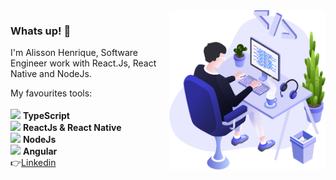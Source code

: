 <img align="right" src="https://github.com/AlissonHenrique/AlissonHenrique/blob/master/images/illustration.png" width="250"/>

### Whats up! 👋

I'm Alisson Henrique, Software Engineer work with React.Js, React Native and NodeJs.

My favourites tools: <br/><br/>
<img src="https://i.ibb.co/PZ2XZgr/ts.png" width="20"/> <b>TypeScript</b> <br/>
<img src="https://i.ibb.co/4RHMmLQ/react.png" width="20"/> <b>ReactJs & React Native</b> <br/>
<img src="https://i.ibb.co/vVxmyN2/node.png" width="20"/> <b>NodeJs</b><br/>
<img src="https://i.ibb.co/gVB3ZVx/angular.png" width="20"/> <b>Angular</b><br/>
👉[Linkedin](https://www.linkedin.com/in/alissonhenri/)

<!--
**AlissonHenrique/AlissonHenrique** is a ✨ _special_ ✨ repository because its `README.md` (this file) appears on your GitHub profile.

